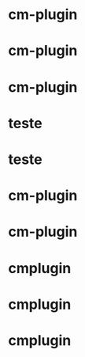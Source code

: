 # cm-plugin
# cm-plugin
# cm-plugin
# teste
# teste
# cm-plugin
# cm-plugin
# cmplugin
# cmplugin
# cmplugin
